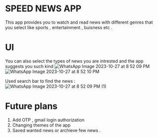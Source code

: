 # SPEED NEWS APP 


This app provides you to watch and read news with different genres that you select like sports , entertainment , buisness etc . 







# UI 
You can also select the types of news you are intrested and the app suggests you such kind 
![WhatsApp Image 2023-10-27 at 8 52 09 PM](https://github.com/Dhana-karthik/E_Dhanakarthik_projects/assets/147986718/7bdb1248-8102-44fa-94a7-eb50dec775a5)
![WhatsApp Image 2023-10-27 at 8 52 10 PM](https://github.com/Dhana-karthik/E_Dhanakarthik_projects/assets/147986718/fa4f1b2b-7908-4f81-ac87-66d8c8aae8a4)



Used search bar to find the news :
![WhatsApp Image 2023-10-27 at 8 52 09 PM (1)](https://github.com/Dhana-karthik/E_Dhanakarthik_projects/assets/147986718/df4b98d7-9a03-4ac0-b1f8-aaeea953c45f)


# Future plans 

1) Add OTP , gmail login authorization
2) Changing themes of the app
3) Saved wanted news or archieve few news .
